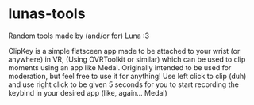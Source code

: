 # lunas-tools
Random tools made by (and/or for) Luna :3

ClipKey is a simple flatsceen app made to be attached to your wrist (or anywhere) in VR, (Using OVRToolkit or similar) which can be used to clip moments using an app like Medal. Originally intended to be used for moderation, but feel free to use it for anything!
Use left click to clip (duh) and use right click to be given 5 seconds for you to start recording the keybind in your desired app (like, again... Medal)